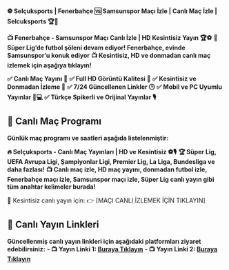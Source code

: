 **⚽ Selçuksports | Fenerbahçe 🆚 Samsunspor Maçı İzle | Canlı Maç İzle | Selcuksports 🏆📡**

**📺 Fenerbahçe - Samsunspor Maçı Canlı İzle | HD Kesintisiz Yayın 🏆⚽**
**📢 Süper Lig’de futbol şöleni devam ediyor! Fenerbahçe, evinde Samsunspor’u konuk ediyor**
**📺 Kesintisiz, HD ve donmadan canlı maç izlemek için aşağıya tıklayın!**

**✅ Canlı Maç Yayını 📡**
**✅ Full HD Görüntü Kalitesi 🎥**
**✅ Kesintisiz ve Donmadan İzleme 🔄**
**✅ 7/24 Güncellenen Linkler 🕒**
**✅ Mobil ve PC Uyumlu Yayınlar 📱💻**
**✅ Türkçe Spikerli ve Orijinal Yayınlar 🎙️**

## 📌 Canlı Maç Programı

**Günlük maç programı ve saatleri aşağıda listelenmiştir:**

**🔥 Selçuksports - Canlı Maç Yayınları | HD ve Kesintisiz ⚽🎙️**
**🏆 Süper Lig, UEFA Avrupa Ligi, Şampiyonlar Ligi, Premier Lig, La Liga, Bundesliga ve daha fazlası!**
**📺 Canlı maç izle, HD maç yayını, donmadan futbol izle, Fenerbahçe maçı izle, Samsunspor maçı izle, Süper Lig canlı yayın gibi tüm anahtar kelimeler burada!**

📢 Kesintisiz canlı yayın için: 👉 [MAÇI CANLI İZLEMEK İÇİN TIKLAYIN]

## 🔗 Canlı Yayın Linkleri

**Güncellenmiş canlı yayın linkleri için aşağıdaki platformları ziyaret edebilirsiniz:**
**- 📺 **Yayın Linki 1**: [Buraya Tıklayın](#)**
**- 📺 **Yayın Linki 2**: [Buraya Tıklayın](#)**
